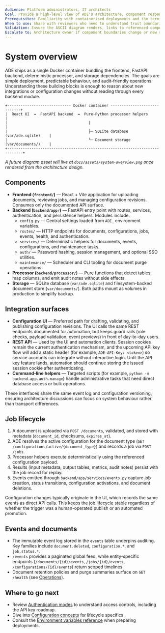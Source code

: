 ```yaml
---
Audience: Platform administrators, IT architects
Goal: Provide a high-level view of ADE's architecture, component responsibilities, and job lifecycle for evaluation and onboarding.
Prerequisites: Familiarity with containerised deployments and the terminology defined in the [ADE glossary](../../ADE_GLOSSARY.md).
When to use: Share with reviewers who need to understand trust boundaries, component roles, and how documents flow through ADE.
Validation: Ensure the ASCII diagram renders, links to referenced components resolve, and descriptions align with the current codebase.
Escalate to: Architecture owner if component boundaries change or new services are added.
---
```


# System overview

ADE ships as a single Docker container bundling the frontend, FastAPI backend, deterministic processor, and storage dependencies. The goals are simple deployment, predictable behaviour, and audit-friendly operations. Understanding these building blocks is enough to reason about new integrations or configuration changes without reading through every backend module.

```
+----------------------------- Docker container -----------------------------+
|  React UI  ↔  FastAPI backend  ↔  Pure-Python processor helpers             |
|                                     |                                       |
|                                     ├─ SQLite database  (var/ade.sqlite)    |
|                                     └─ Document storage (var/documents/)    |
+-----------------------------------------------------------------------------+
```

_A future diagram asset will live at `docs/assets/system-overview.png` once rendered from the architecture design._

## Components

- **Frontend (`frontend/`)** — React + Vite application for uploading documents, reviewing jobs, and managing configuration revisions. Consumes only the documented API surface.
- **Backend (`backend/app/`)** — FastAPI entry point with routes, services, authentication, and persistence helpers. Modules include:
  - `config.py` — Central settings loaded from `ADE_` environment variables.
  - `routes/` — HTTP endpoints for documents, configurations, jobs, events, health, and authentication.
  - `services/` — Deterministic helpers for documents, events, configurations, and maintenance tasks.
  - `auth/` — Password hashing, session management, and optional SSO utilities.
  - `maintenance/` — Scheduler and CLI tooling for document purge operations.
- **Processor (`backend/processor/`)** — Pure functions that detect tables, map columns, and emit audit notes without side effects.
- **Storage** — SQLite database (`var/ade.sqlite`) and filesystem-backed document store (`var/documents/`). Both paths mount as volumes in production to simplify backup.

## Integration surfaces

- **Configuration UI** — Preferred path for drafting, validating, and publishing configuration revisions. The UI calls the same REST endpoints documented for automation, but keeps guard rails (role checks, payload validation, event previews) in front of day-to-day users.
- **REST API** — Used by the UI and automation clients. Session cookies remain the current authentication mechanism, and the upcoming API key flow will add a static header (for example, `ADE-API-Key: <token>`) so service accounts can integrate without interactive login. Until the API key feature lands, automation should continue storing the issued session cookie after authenticating.
- **Command-line helpers** — Targeted scripts (for example, `python -m backend.app.auth.manage`) handle administrative tasks that need direct database access or bulk operations.

These interfaces share the same event log and configuration versioning, ensuring architecture discussions can focus on system behaviour rather than transport differences.

## Job lifecycle

1. A document is uploaded via `POST /documents`, validated, and stored with metadata (`document_id`, checksums, `expires_at`).
2. ADE resolves the active configuration for the document type (`GET /configurations/active/{document_type}`) and records a job via `POST /jobs`.
3. Processor helpers execute deterministically using the referenced configuration payload.
4. Results (input metadata, output tables, metrics, audit notes) persist with the job record for replay.
5. Events emitted through `backend/app/services/events.py` capture job creation, status transitions, configuration activations, and document deletions.

Configuration changes typically originate in the UI, which records the same events as direct API calls. This keeps the job lifecycle stable regardless of whether the trigger was a human-operated publish or an automated promotion.

## Events and documents

- The immutable event log stored in the `events` table underpins auditing. Key families include `document.deleted`, `configuration.*`, and `job.status.*`.
- `/events` provides a paginated global feed, while entity-specific endpoints (`/documents/{id}/events`, `/jobs/{id}/events`, `/configurations/{id}/events`) return scoped timelines.
- Document retention policies and purge summaries surface on `GET /health` (see [Operations](../operations/README.md)).

## Where to go next

- Review [Authentication modes](../security/authentication-modes.md) to understand access controls, including the API key roadmap.
- Dive into [Configuration concepts](../configuration/concepts.md) for lifecycle specifics.
- Consult the [Environment variables reference](../reference/environment-variables.md) when preparing deployments.
